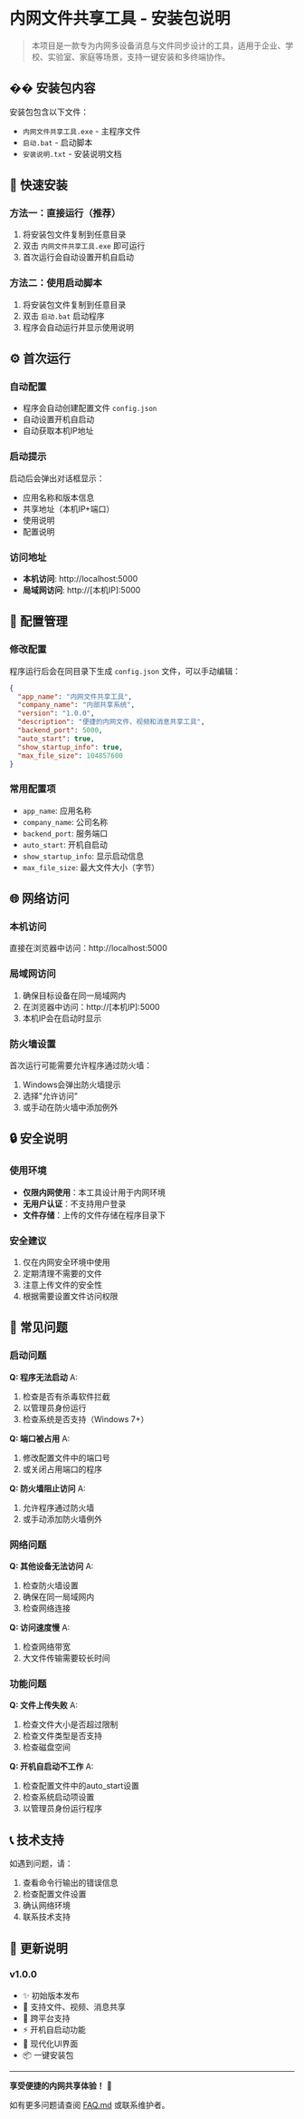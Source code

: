 # 内网文件共享工具 - 安装包说明

> 本项目是一款专为内网多设备消息与文件同步设计的工具，适用于企业、学校、实验室、家庭等场景，支持一键安装和多终端协作。

## �� 安装包内容

安装包包含以下文件：
- `内网文件共享工具.exe` - 主程序文件
- `启动.bat` - 启动脚本
- `安装说明.txt` - 安装说明文档

## 🚀 快速安装

### 方法一：直接运行（推荐）
1. 将安装包文件复制到任意目录
2. 双击 `内网文件共享工具.exe` 即可运行
3. 首次运行会自动设置开机自启动

### 方法二：使用启动脚本
1. 将安装包文件复制到任意目录
2. 双击 `启动.bat` 启动程序
3. 程序会自动运行并显示使用说明

## ⚙️ 首次运行

### 自动配置
- 程序会自动创建配置文件 `config.json`
- 自动设置开机自启动
- 自动获取本机IP地址

### 启动提示
启动后会弹出对话框显示：
- 应用名称和版本信息
- 共享地址（本机IP+端口）
- 使用说明
- 配置说明

### 访问地址
- **本机访问**: http://localhost:5000
- **局域网访问**: http://[本机IP]:5000

## 🔧 配置管理

### 修改配置
程序运行后会在同目录下生成 `config.json` 文件，可以手动编辑：

```json
{
  "app_name": "内网文件共享工具",
  "company_name": "内部共享系统",
  "version": "1.0.0",
  "description": "便捷的内网文件、视频和消息共享工具",
  "backend_port": 5000,
  "auto_start": true,
  "show_startup_info": true,
  "max_file_size": 104857600
}
```

### 常用配置项
- `app_name`: 应用名称
- `company_name`: 公司名称
- `backend_port`: 服务端口
- `auto_start`: 开机自启动
- `show_startup_info`: 显示启动信息
- `max_file_size`: 最大文件大小（字节）

## 🌐 网络访问

### 本机访问
直接在浏览器中访问：http://localhost:5000

### 局域网访问
1. 确保目标设备在同一局域网内
2. 在浏览器中访问：http://[本机IP]:5000
3. 本机IP会在启动时显示

### 防火墙设置
首次运行可能需要允许程序通过防火墙：
1. Windows会弹出防火墙提示
2. 选择"允许访问"
3. 或手动在防火墙中添加例外

## 🔒 安全说明

### 使用环境
- **仅限内网使用**：本工具设计用于内网环境
- **无用户认证**：不支持用户登录
- **文件存储**：上传的文件存储在程序目录下

### 安全建议
1. 仅在内网安全环境中使用
2. 定期清理不需要的文件
3. 注意上传文件的安全性
4. 根据需要设置文件访问权限

## 🐛 常见问题

### 启动问题

**Q: 程序无法启动**
A: 
1. 检查是否有杀毒软件拦截
2. 以管理员身份运行
3. 检查系统是否支持（Windows 7+）

**Q: 端口被占用**
A: 
1. 修改配置文件中的端口号
2. 或关闭占用端口的程序

**Q: 防火墙阻止访问**
A: 
1. 允许程序通过防火墙
2. 或手动添加防火墙例外

### 网络问题

**Q: 其他设备无法访问**
A: 
1. 检查防火墙设置
2. 确保在同一局域网内
3. 检查网络连接

**Q: 访问速度慢**
A: 
1. 检查网络带宽
2. 大文件传输需要较长时间

### 功能问题

**Q: 文件上传失败**
A: 
1. 检查文件大小是否超过限制
2. 检查文件类型是否支持
3. 检查磁盘空间

**Q: 开机自启动不工作**
A: 
1. 检查配置文件中的auto_start设置
2. 检查系统启动项设置
3. 以管理员身份运行程序

## 📞 技术支持

如遇到问题，请：
1. 查看命令行输出的错误信息
2. 检查配置文件设置
3. 确认网络环境
4. 联系技术支持

## 📝 更新说明

### v1.0.0
- ✨ 初始版本发布
- 🚀 支持文件、视频、消息共享
- 🔧 跨平台支持
- ⚡ 开机自启动功能
- 🎨 现代化UI界面
- 📦 一键安装包

---

**享受便捷的内网共享体验！** 🎉 

如有更多问题请查阅 [FAQ.md](FAQ.md) 或联系维护者。 